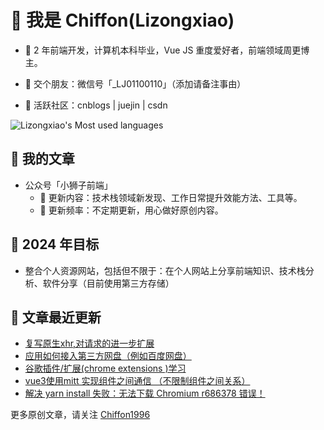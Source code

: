 # 🍰 我是 Chiffon(Lizongxiao)

- 🍎 2 年前端开发，计算机本科毕业，Vue JS 重度爱好者，前端领域周更博主。

- 🍊 交个朋友：微信号「_LJ01100110」（添加请备注事由）

- 🍉 活跃社区：cnblogs | juejin | csdn

![Lizongxiao's Most used languages](https://github-readme-stats.vercel.app/api/top-langs/?username=Lizongxiao&layout=compact&hide_border=true&langs_count=10)


## 🍯 我的文章
- 公众号「小狮子前端」
  - 🍓 更新内容：技术栈领域新发现、工作日常提升效能方法、工具等。
  - 🍓 更新频率：不定期更新，用心做好原创内容。

## 🎯 2024 年目标
- 整合个人资源网站，包括但不限于：在个人网站上分享前端知识、技术栈分析、软件分享（目前使用第三方存储）

## 💭 文章最近更新
- [复写原生xhr,对请求的进一步扩展](https://www.cnblogs.com/zhengzhijian/p/17960813)
- [应用如何接入第三方网盘（例如百度网盘）](https://www.cnblogs.com/zhengzhijian/p/17888535.html)
- [谷歌插件/扩展(chrome extensions )学习](https://www.cnblogs.com/zhengzhijian/p/17662200.html)
- [vue3使用mitt 实现组件之间通信 （不限制组件之间关系）](https://www.cnblogs.com/zhengzhijian/p/17662200.html)
- [解决 yarn install 失败：无法下载 Chromium r686378 错误！](https://www.cnblogs.com/zhengzhijian/p/17662200.html)

更多原创文章，请关注 [Chiffon1996](https://home.cnblogs.com/u/zhengzhijian)  
